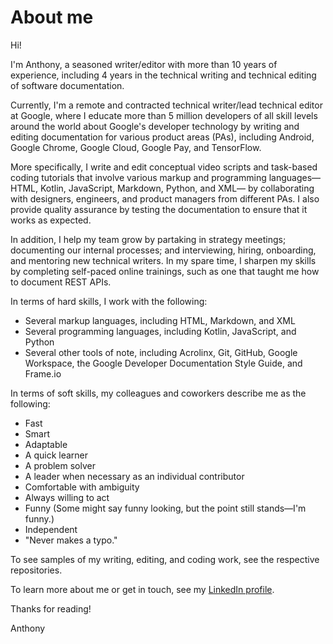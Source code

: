 # About me

Hi! 

I'm Anthony, a seasoned writer/editor with more than 10 years of experience, including 4 years in the technical writing and technical editing of software documentation.

Currently, I'm a remote and contracted technical writer/lead technical editor at Google, where I educate more than 5 million developers of all skill levels around the world about Google's developer technology by writing and editing documentation for various product areas (PAs), including Android, Google Chrome, Google Cloud, Google Pay, and TensorFlow. 

More specifically, I write and edit conceptual video scripts and task-based coding tutorials that involve various markup and programming languages—HTML, Kotlin, JavaScript, Markdown, Python, and XML— by collaborating with designers, engineers, and product managers from different PAs. I also provide quality assurance by testing the documentation to ensure that it works as expected.

In addition, I help my team grow by partaking in strategy meetings; documenting our internal processes; and interviewing, hiring, onboarding, and mentoring new technical writers. In my spare time, I sharpen my skills by completing self-paced online trainings, such as one that taught me how to document REST APIs.

In terms of hard skills, I work with the following:
* Several markup languages, including HTML, Markdown, and XML
* Several programming languages, including Kotlin, JavaScript, and Python
* Several other tools of note, including Acrolinx, Git, GitHub, Google Workspace, the Google Developer Documentation Style Guide, and Frame.io

In terms of soft skills, my colleagues and coworkers describe me as the following: 
* Fast
* Smart
* Adaptable
* A quick learner
* A problem solver
* A leader when necessary as an individual contributor
* Comfortable with ambiguity
* Always willing to act
* Funny (Some might say funny looking, but the point still stands—I'm funny.)
* Independent
* "Never makes a typo."

To see samples of my writing, editing, and coding work, see the respective repositories. 

To learn more about me or get in touch, see my [LinkedIn profile](https://www.linkedin.com/in/panissidi/).

Thanks for reading!

Anthony
